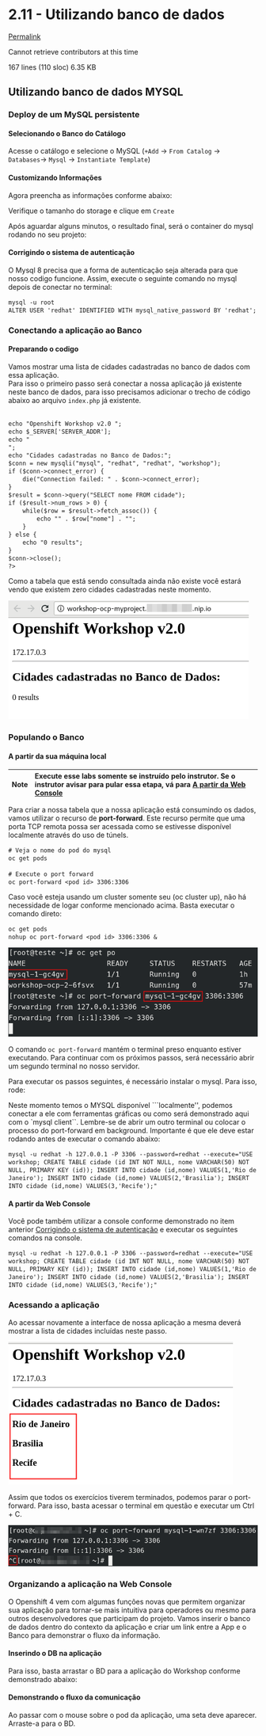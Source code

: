 # 2.11 - Utilizando banco de dados

[Permalink](https://github.com/redhatbsb/test-drive-openshift/blob/8ce43c5cb511571d907947f2d78a595d00910586/parte-2-openshift-4x/utilizando-banco-de-dados-mysql.adoc)

Cannot retrieve contributors at this time

 167 lines \(110 sloc\) 6.35 KB

## Utilizando banco de dados MYSQL <a id="user-content-utilizando-banco-de-dados-mysql"></a>

### Deploy de um MySQL persistente <a id="user-content-deploy-de-um-mysql-persistente-atrav&#xE9;s-de-um-template-no-openshift-4.x"></a>

#### Selecionando o Banco do Catálogo <a id="user-content-selecionando-o-banco-do-cat&#xE1;logo"></a>

Acesse o catálogo e selecione o MySQL \(`+Add` → `From Catalog` → `Databases`→ `Mysql` → `Instantiate Template`\)

#### Customizando Informações <a id="user-content-customizando-informa&#xE7;&#xF5;es"></a>

Agora preencha as informações conforme abaixo:

Verifique o tamanho do storage e clique em `Create`

Após aguardar alguns minutos, o resultado final, será o container do mysql rodando no seu projeto:

#### Corrigindo o sistema de autenticação <a id="user-content-corrigindo-problema-autenticacao"></a>

O Mysql 8 precisa que a forma de autenticação seja alterada para que nosso codigo funcione. Assim, execute o seguinte comando no mysql depois de conectar no terminal:

```text
mysql -u root
ALTER USER 'redhat' IDENTIFIED WITH mysql_native_password BY 'redhat';
```

### Conectando a aplicação ao Banco <a id="user-content-altera&#xE7;&#xE3;o-da-aplica&#xE7;&#xE3;o-para-apontar-para-o-banco-de-dados-persistente"></a>

#### Preparando o codigo <a id="user-content-preparando-o-codigo"></a>

Vamos mostrar uma lista de cidades cadastradas no banco de dados com essa aplicação.  
 Para isso o primeiro passo será conectar a nossa aplicação já existente neste banco de dados, para isso precisamos adicionar o trecho de código abaixo ao arquivo `index.php` já existente.

```text

echo "Openshift Workshop v2.0 ";
echo $_SERVER['SERVER_ADDR'];
echo "
";
echo "Cidades cadastradas no Banco de Dados:";
$conn = new mysqli("mysql", "redhat", "redhat", "workshop");
if ($conn->connect_error) {
    die("Connection failed: " . $conn->connect_error);
}
$result = $conn->query("SELECT nome FROM cidade");
if ($result->num_rows > 0) {
    while($row = $result->fetch_assoc()) {
        echo "" . $row["nome"] . "";
    }
} else {
    echo "0 results";
}
$conn->close();
?>
```

Como a tabela que está sendo consultada ainda não existe você estará vendo que existem zero cidades cadastradas neste momento.

[![image](https://raw.githubusercontent.com/guaxinim/test-drive-openshift/master/gitbook/assets/selection_277.png)](https://raw.githubusercontent.com/guaxinim/test-drive-openshift/master/gitbook/assets/selection_277.png)

### Populando o Banco <a id="user-content-popule-o-banco-de-dados-a-partir-da-sua-m&#xE1;quina-local"></a>

#### A partir da sua máquina local <a id="user-content-a-partir-da-sua-m&#xE1;quina-local"></a>

| Note |  Execute esse labs somente se instruído pelo instrutor. Se o instrutor avisar para pular essa etapa, vá para [A partir da Web Console]() |
| :--- | :--- |


Para criar a nossa tabela que a nossa aplicação está consumindo os dados, vamos utilizar o recurso de **port-forward**. Este recurso permite que uma porta TCP remota possa ser acessada como se estivesse disponível localmente através do uso de túnels.

```text
# Veja o nome do pod do mysql
oc get pods

# Execute o port forward
oc port-forward <pod id> 3306:3306
```

Caso você esteja usando um cluster somente seu \(oc cluster up\), não há necessidade de logar conforme mencionado acima. Basta executar o comando direto:

```text
oc get pods
nohup oc port-forward <pod id> 3306:3306 &
```

[![image](https://raw.githubusercontent.com/guaxinim/test-drive-openshift/master/gitbook/assets/selection_279.png)](https://raw.githubusercontent.com/guaxinim/test-drive-openshift/master/gitbook/assets/selection_279.png)

O comando `oc port-forward` mantém o terminal preso enquanto estiver executando. Para continuar com os próximos passos, será necessário abrir um segundo terminal no nosso servidor.

Para executar os passos seguintes, é necessário instalar o mysql. Para isso, rode:

Neste momento temos o MYSQL disponível ```localmente'', podemos conectar a ele com ferramentas gráficas ou como será demonstrado aqui com o `mysql client``. Lembre-se de abrir um outro terminal ou colocar o processo do port-forward em background. Importante é que ele deve estar rodando antes de executar o comando abaixo:

```text
mysql -u redhat -h 127.0.0.1 -P 3306 --password=redhat --execute="USE workshop; CREATE TABLE cidade (id INT NOT NULL, nome VARCHAR(50) NOT NULL, PRIMARY KEY (id)); INSERT INTO cidade (id,nome) VALUES(1,'Rio de Janeiro'); INSERT INTO cidade (id,nome) VALUES(2,'Brasilia'); INSERT INTO cidade (id,nome) VALUES(3,'Recife');"
```

#### A partir da Web Console <a id="user-content-a-partir-da-console"></a>

Você pode também utilizar a console conforme demonstrado no item anterior [Corrigindo o sistema de autenticação]() e executar os seguintes comandos na console.

```text
mysql -u redhat -h 127.0.0.1 -P 3306 --password=redhat --execute="USE workshop; CREATE TABLE cidade (id INT NOT NULL, nome VARCHAR(50) NOT NULL, PRIMARY KEY (id)); INSERT INTO cidade (id,nome) VALUES(1,'Rio de Janeiro'); INSERT INTO cidade (id,nome) VALUES(2,'Brasilia'); INSERT INTO cidade (id,nome) VALUES(3,'Recife');"
```

### Acessando a aplicação <a id="user-content-acessando-a-aplica&#xE7;&#xE3;o"></a>

Ao acessar novamente a interface de nossa aplicação a mesma deverá mostrar a lista de cidades incluídas neste passo.

[![image](https://raw.githubusercontent.com/guaxinim/test-drive-openshift/master/gitbook/assets/selection_281.png)](https://raw.githubusercontent.com/guaxinim/test-drive-openshift/master/gitbook/assets/selection_281.png)

Assim que todos os exercícios tiverem terminados, podemos parar o port-forward. Para isso, basta acessar o terminal em questão e executar um Ctrl + C.

[![image](https://raw.githubusercontent.com/guaxinim/test-drive-openshift/master/gitbook/assets/selection_164.png)](https://raw.githubusercontent.com/guaxinim/test-drive-openshift/master/gitbook/assets/selection_164.png)

### Organizando a aplicação na Web Console <a id="user-content-organizando-a-aplica&#xE7;&#xE3;o-na-web-console"></a>

O Openshift 4 vem com algumas funções novas que permitem organizar sua aplicação para tornar-se mais intuitiva para operadores ou mesmo para outros desenvolvedores que participam do projeto. Vamos inserir o banco de dados dentro do contexto da aplicação e criar um link entre a App e o Banco para demonstrar o fluxo da informação.

#### Inserindo o DB na aplicação <a id="user-content-inserindo-o-db-na-aplica&#xE7;&#xE3;o"></a>

Para isso, basta arrastar o BD para a aplicação do Workshop conforme demonstrado abaixo:

#### Demonstrando o fluxo da comunicação <a id="user-content-demonstrando-o-fluxo-da-comunica&#xE7;&#xE3;o"></a>

Ao passar com o mouse sobre o pod da aplicação, uma seta deve aparecer. Arraste-a para o BD.

